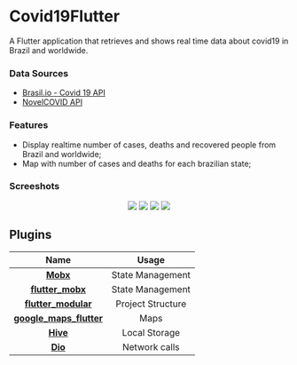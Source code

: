 # Covid19Flutter

A Flutter application that retrieves and shows real time data about covid19 in Brazil and worldwide.

### Data Sources
- [Brasil.io - Covid 19 API](https://brasil.io/dataset/covid19/caso) 
- [NovelCOVID API](https://github.com/novelcovid/api)

### Features

- Display realtime number of cases, deaths and recovered people from Brazil and worldwide;
- Map with number of cases and deaths for each brazilian state;

### Screeshots

<p align="center">

<img src="https://user-images.githubusercontent.com/14063319/79073553-b2e16300-7cbd-11ea-8c7c-5766f35a64fb.png">

<img src="https://user-images.githubusercontent.com/14063319/79073554-b2e16300-7cbd-11ea-8063-11d8b6cfc2aa.png">

<img src="https://user-images.githubusercontent.com/14063319/79073551-b248cc80-7cbd-11ea-9e71-326b0543b98c.png">

<img src="https://user-images.githubusercontent.com/14063319/79073549-b1179f80-7cbd-11ea-9bd8-466e49e7ef4b.png">

</p>

## Plugins
| Name | Usage |
|:------:|:-------:|
|[**Mobx**](https://pub.dev/packages/mobx#-readme-tab-)| State Management|
|[**flutter_mobx**](https://pub.dev/packages/flutter_mobx)| State Management|
|[**flutter_modular**](https://pub.dev/packages/flutter_mobx)| Project Structure |
|[**google_maps_flutter**](https://pub.dev/packages/google_maps_flutter)| Maps |
|[**Hive**](https://pub.dev/packages/hive)| Local Storage |
|[**Dio**](https://pub.dev/packages/dio)| Network calls|
